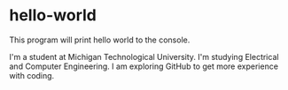 # hello-world
This program will print hello world to the console. 

I'm a student at Michigan Technological University. I'm studying Electrical and Computer Engineering.
I am exploring GitHub to get more experience with coding. 
